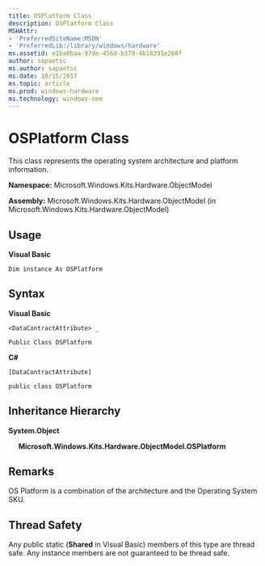 ```yaml
---
title: OSPlatform Class
description: OSPlatform Class
MSHAttr:
- 'PreferredSiteName:MSDN'
- 'PreferredLib:/library/windows/hardware'
ms.assetid: e1ba8baa-97de-456d-b379-4b18391e260f
author: sapaetsc
ms.author: sapaetsc
ms.date: 10/15/2017
ms.topic: article
ms.prod: windows-hardware
ms.technology: windows-oem
---
```


# OSPlatform Class


This class represents the operating system architecture and platform information.

**Namespace:** Microsoft.Windows.Kits.Hardware.ObjectModel

**Assembly:** Microsoft.Windows.Kits.Hardware.ObjectModel (in Microsoft.Windows.Kits.Hardware.ObjectModel)

## <span id="Usage"></span><span id="usage"></span><span id="USAGE"></span>Usage


**Visual Basic**

`Dim instance As OSPlatform`

## <span id="Syntax"></span><span id="syntax"></span><span id="SYNTAX"></span>Syntax


**Visual Basic**

`<DataContractAttribute> _`

`Public Class OSPlatform`

**C#**

`[DataContractAttribute]`

`public class OSPlatform`

## <span id="Inheritance_Hierarchy"></span><span id="inheritance_hierarchy"></span><span id="INHERITANCE_HIERARCHY"></span>Inheritance Hierarchy


**System.Object**

     **Microsoft.Windows.Kits.Hardware.ObjectModel.OSPlatform**

## <span id="Remarks"></span><span id="remarks"></span><span id="REMARKS"></span>Remarks


OS Platform is a combination of the architecture and the Operating System SKU.

## <span id="Thread_Safety"></span><span id="thread_safety"></span><span id="THREAD_SAFETY"></span>Thread Safety


Any public static (**Shared** in Visual Basic) members of this type are thread safe. Any instance members are not guaranteed to be thread safe.

 

 







